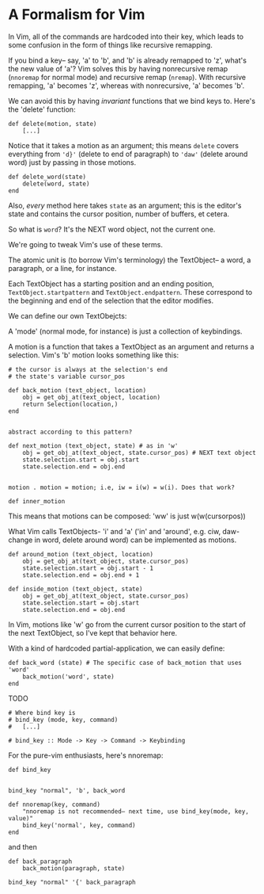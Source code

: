 A Formalism for Vim
===================

In Vim, all of the commands are hardcoded into their key, which leads to some 
confusion in the form of things like recursive remapping. 

If you bind a key– say, 'a' to 'b', and 'b' is already remapped to 'z', what's
the new value of 'a'? Vim solves this by having nonrecursive remap (`nnoremap`
for normal mode) and recursive remap (`nremap`). With recursive remapping, 
'a' becomes 'z', whereas with nonrecursive, 'a' becomes 'b'.

We can avoid this by having *invariant* functions that we bind keys to. Here's
the 'delete' function:

    def delete(motion, state)
        [...]

Notice that it takes a motion as an argument; this means `delete` covers
everything from `'d}'` (delete to end of paragraph) to `'daw'` (delete
around word) just by passing in those motions.

    def delete_word(state)
        delete(word, state)
    end

Also, _every_ method here takes `state` as an argument; this is the editor's
state and contains the cursor position, number of buffers, et cetera.

So what is `word`? It's the NEXT word object, not the current one.

We're going to tweak Vim's use of these terms.

The atomic unit is (to borrow Vim's terminology) the TextObject– a word, a 
paragraph, or a line, for instance. 

Each TextObject has a starting position
and an ending position, `TextObject.startpattern` and `TextObject.endpattern`. 
These correspond to the beginning and end of the selection that the editor modifies.

We can define our own TextObejcts:
    

A 'mode' (normal mode, for instance) is just a collection of keybindings.

A motion is a function that takes a TextObject as an argument and returns
a selection. Vim's 'b' motion
looks something like this:

    # the cursor is always at the selection's end
    # the state's variable cursor_pos

    def back_motion (text_object, location)
        obj = get_obj_at(text_object, location)
        return Selection(location,)
    end


    abstract according to this pattern?

    def next_motion (text_object, state) # as in 'w'
        obj = get_obj_at(text_object, state.cursor_pos) # NEXT text object
        state.selection.start = obj.start
        state.selection.end = obj.end


    motion . motion = motion; i.e, iw = i(w) = w(i). Does that work?

    def inner_motion

This means that motions can be composed: 'ww' is just w(w(cursorpos))

What Vim calls TextObjects- 'i' and 'a' ('in' and 'around', e.g. ciw, daw- 
change in word, delete around word) can be implemented as motions.


    def around_motion (text_object, location)
        obj = get_obj_at(text_object, state.cursor_pos)
        state.selection.start = obj.start - 1
        state.selection.end = obj.end + 1

    def inside_motion (text_object, state)
        obj = get_obj_at(text_object, state.cursor_pos)
        state.selection.start = obj.start
        state.selection.end = obj.end


In Vim, motions like 'w' go from the current cursor position to the start of
the next TextObject, so I've kept that behavior here.

With a kind of hardcoded partial-application, we can easily define:

    def back_word (state) # The specific case of back_motion that uses 'word'
        back_motion('word', state)
    end

 TODO

    # Where bind key is
    # bind_key (mode, key, command)
    #   [...]

    # bind_key :: Mode -> Key -> Command -> Keybinding

For the pure-vim enthusiasts, here's nnoremap:

    def bind_key 


    bind_key "normal", 'b', back_word

    def nnoremap(key, command)
        "nnoremap is not recommended– next time, use bind_key(mode, key, value)"
        bind_key('normal', key, command)
    end

and then

    def back_paragraph
        back_motion(paragraph, state)

    bind_key "normal" '{' back_paragraph

